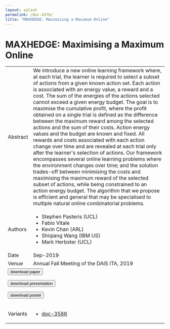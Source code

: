 ```yaml
---
layout: splash
permalink: /doc-4376/
title: "MAXHEDGE: Maximising a Maximum Online"
---
```


# MAXHEDGE: Maximising a Maximum Online

<table>
    <tbody>
    <tr>
        <td>Abstract</td>
        <td>We introduce a new online learning framework where, at each trial, the learner is required to select a subset of actions from a given known action set. Each action is associated with an energy value, a reward and a cost. The sum of the energies of the actions selected cannot exceed a given energy budget. The goal is to maximise the cumulative profit, where the profit obtained on a single trial is defined as the difference between the maximum reward among the selected actions and the sum of their costs. Action energy values and the budget are known and fixed. All rewards and costs associated with each action change over time and are revealed at each trial only after the learner's selection of actions. Our framework encompasses several online learning problems where the environment changes over time; and the solution trades-off between minimising the costs and maximising the maximum reward of the selected subset of actions, while being constrained to an action energy budget. The algorithm that we propose is efficient and general that may be specialised to multiple natural online combinatorial problems.</td>
    </tr>
    <tr>
        <td>Authors</td>
        <td>
            <ul>
                <li>Stephen Pasteris (UCL)</li>
                <li>Fabio Vitale</li>
                <li>Kevin Chan (ARL)</li>
                <li>Shiqiang Wang (IBM US)</li>
                <li>Mark Herbster (UCL)</li>
            </ul>
        </td>
    </tr>
    <tr>
        <td>Date</td>
        <td>Sep-2019</td>
    </tr>
    <tr>
        <td>Venue</td>
        <td>Annual Fall Meeting of the DAIS ITA, 2019</td>
    </tr>
        <tr>
            <td colspan="2">
                <form method="get" action="https://ibm.box.com/v/doc-4376-paper">
                    <button type="submit">download paper</button>
                </form>
                <form method="get" action="https://ibm.box.com/v/doc-4376-slides">
                    <button type="submit">download presentation</button>
                </form>
                <form method="get" action="https://ibm.box.com/v/doc-4376-poster">
                    <button type="submit">download poster</button>
                </form>
            </td>
        </tr>
        <tr>
            <td>Variants</td>
            <td>
                <ul>
                    <li><a href="\doc-3586\">doc-3586</a></li>
                </ul>
            </td>
        </tr>
    </tbody>
</table>
